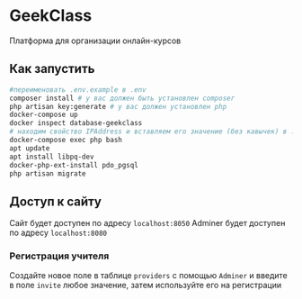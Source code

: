 # GeekClass
Платформа для организации онлайн-курсов

## Как запустить

```bash
#переименовать .env.example в .env
composer install # у вас должен быть установлен composer
php artisan key:generate # у вас должен установлен php
docker-compose up
docker inspect database-geekclass
# находим свойство IPAddress и вставляем его значение (без кавычек) в .env
docker-compose exec php bash
apt update
apt install libpq-dev
docker-php-ext-install pdo_pgsql
php artisan migrate
```
## Доступ к сайту
Сайт будет доступен по адресу `localhost:8050`
Adminer будет доступен по адресу `localhost:8080`

### Регистрация учителя
Создайте новое поле в таблице `providers` с помощью `Adminer` и введите в поле `invite` любое значение, затем используйте его на регистрации
